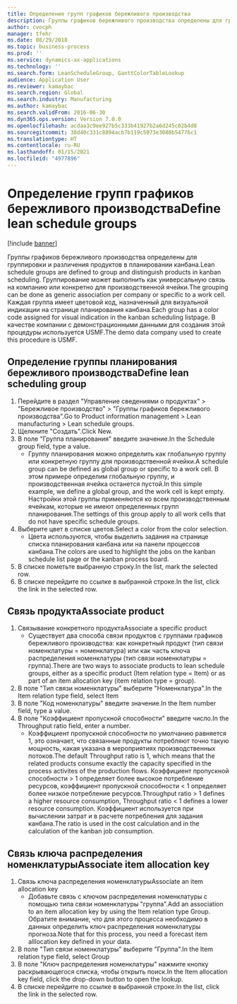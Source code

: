 ```yaml
---
title: Определение групп графиков бережливого производства
description: Группы графиков бережливого производства определены для группировки и различения продуктов в планировании канбана.
author: cvocph
manager: tfehr
ms.date: 08/29/2018
ms.topic: business-process
ms.prod: ''
ms.service: dynamics-ax-applications
ms.technology: ''
ms.search.form: LeanScheduleGroup, GanttColorTableLookup
audience: Application User
ms.reviewer: kamaybac
ms.search.region: Global
ms.search.industry: Manufacturing
ms.author: kamaybac
ms.search.validFrom: 2016-06-30
ms.dyn365.ops.version: Version 7.0.0
ms.openlocfilehash: acdaa3c9ee927b5c333b41927b2a6d245c02b4d8
ms.sourcegitcommit: 38d40c331c8894acb7b119c5073e3088b54776c1
ms.translationtype: HT
ms.contentlocale: ru-RU
ms.lasthandoff: 01/15/2021
ms.locfileid: "4977896"
---
```

# <a name="define-lean-schedule-groups"></a><span data-ttu-id="46598-103">Определение групп графиков бережливого производства</span><span class="sxs-lookup"><span data-stu-id="46598-103">Define lean schedule groups</span></span>

[!include [banner](../../includes/banner.md)]

<span data-ttu-id="46598-104">Группы графиков бережливого производства определены для группировки и различения продуктов в планировании канбана.</span><span class="sxs-lookup"><span data-stu-id="46598-104">Lean schedule groups are defined to group and distinguish products in kanban scheduling.</span></span> <span data-ttu-id="46598-105">Группирование может выполнить как универсальную связь на компанию или конкретно для производственной ячейки.</span><span class="sxs-lookup"><span data-stu-id="46598-105">The grouping can be done as generic association per company or specific to a work cell.</span></span> <span data-ttu-id="46598-106">Каждая группа имеет цветовой код, назначенный для визуальной индикации на странице планирования канбана.</span><span class="sxs-lookup"><span data-stu-id="46598-106">Each group has a color code assigned for visual indication in the kanban scheduling listpage.</span></span> <span data-ttu-id="46598-107">В качестве компании с демонстрационными данными для создания этой процедуры используется USMF.</span><span class="sxs-lookup"><span data-stu-id="46598-107">The demo data company used to create this procedure is USMF.</span></span>


## <a name="define-lean-scheduling-group"></a><span data-ttu-id="46598-108">Определение группы планирования бережливого производства</span><span class="sxs-lookup"><span data-stu-id="46598-108">Define lean scheduling group</span></span>
1. <span data-ttu-id="46598-109">Перейдите в раздел "Управление сведениями о продуктах" > "Бережливое производство" > "Группы графиков бережливого производства".</span><span class="sxs-lookup"><span data-stu-id="46598-109">Go to Product information management > Lean manufacturing > Lean schedule groups.</span></span>
2. <span data-ttu-id="46598-110">Щелкните "Создать".</span><span class="sxs-lookup"><span data-stu-id="46598-110">Click New.</span></span>
3. <span data-ttu-id="46598-111">В поле "Группа планирования" введите значение.</span><span class="sxs-lookup"><span data-stu-id="46598-111">In the Schedule group field, type a value.</span></span>
    * <span data-ttu-id="46598-112">Группу планирования можно определить как глобальную группу или конкретную группу для производственной ячейки.</span><span class="sxs-lookup"><span data-stu-id="46598-112">A schedule group can be defined as global group or specific to a work cell.</span></span> <span data-ttu-id="46598-113">В этом примере определим глобальную группу, и производственная ячейка останется пустой.</span><span class="sxs-lookup"><span data-stu-id="46598-113">In this simple example, we define a global group, and the work cell is kept empty.</span></span> <span data-ttu-id="46598-114">Настройки этой группы применяются ко всем производственным ячейкам, которые не имеют определенных групп планирования.</span><span class="sxs-lookup"><span data-stu-id="46598-114">The settings of this group apply to all work cells that do not have specific schedule groups.</span></span>  
4. <span data-ttu-id="46598-115">Выберите цвет в списке цветов.</span><span class="sxs-lookup"><span data-stu-id="46598-115">Select a color from the color selection.</span></span>
    * <span data-ttu-id="46598-116">Цвета используются, чтобы выделить задания на странице списка планирования канбана или на панели процессов канбана.</span><span class="sxs-lookup"><span data-stu-id="46598-116">The colors are used to highlight the jobs on the kanban schedule list page or the kanban process board.</span></span>  
5. <span data-ttu-id="46598-117">В списке пометьте выбранную строку.</span><span class="sxs-lookup"><span data-stu-id="46598-117">In the list, mark the selected row.</span></span>
6. <span data-ttu-id="46598-118">В списке перейдите по ссылке в выбранной строке.</span><span class="sxs-lookup"><span data-stu-id="46598-118">In the list, click the link in the selected row.</span></span>

## <a name="associate-product"></a><span data-ttu-id="46598-119">Связь продукта</span><span class="sxs-lookup"><span data-stu-id="46598-119">Associate product</span></span>
1. <span data-ttu-id="46598-120">Связывание конкретного продукта</span><span class="sxs-lookup"><span data-stu-id="46598-120">Associate a specific product</span></span>
    * <span data-ttu-id="46598-121">Существует два способа связи продуктов с группами графиков бережливого производства: как конкретный продукт (тип связи номенклатуры = номенклатура) или как часть ключа распределения номенклатуры (тип связи номенклатуры = группа).</span><span class="sxs-lookup"><span data-stu-id="46598-121">There are two ways to associate products to lean schedule groups, either as a specific product (Item relation type = Item) or as part of an item allocation key (item relation type = group).</span></span>    
2. <span data-ttu-id="46598-122">В поле "Тип связи номенклатуры" выберите "Номенклатура".</span><span class="sxs-lookup"><span data-stu-id="46598-122">In the Item relation type field, select Item</span></span>
3. <span data-ttu-id="46598-123">В поле "Код номенклатуры" введите значение.</span><span class="sxs-lookup"><span data-stu-id="46598-123">In the Item number field, type a value.</span></span>
4. <span data-ttu-id="46598-124">В поле "Коэффициент пропускной способности" введите число.</span><span class="sxs-lookup"><span data-stu-id="46598-124">In the Throughput ratio field, enter a number.</span></span>
    * <span data-ttu-id="46598-125">Коэффициент пропускной способности по умолчанию равняется 1, это означает, что связанные продукты потребляют точно такую мощность, какая указана в мероприятиях производственных потоков.</span><span class="sxs-lookup"><span data-stu-id="46598-125">The default Throughput ratio is 1, which means that the related products consume exactly the capacity specified in the process activites of the production flows.</span></span> <span data-ttu-id="46598-126">Коэффициент пропускной способности > 1 определяет более высокое потребление ресурсов, коэффициент пропускной способности < 1 определяет более низкое потребление ресурсов.</span><span class="sxs-lookup"><span data-stu-id="46598-126">Throughput ratio > 1 defines a higher resource consumption, Throughput ratio < 1 defines a lower resource consumption.</span></span> <span data-ttu-id="46598-127">Коэффициент используется при вычислении затрат и в расчете потребления для задания канбана.</span><span class="sxs-lookup"><span data-stu-id="46598-127">The ratio is used in the cost calculation and in the calculation of the kanban job consumption.</span></span>  

## <a name="associate-item-allocation-key"></a><span data-ttu-id="46598-128">Связь ключа распределения номенклатуры</span><span class="sxs-lookup"><span data-stu-id="46598-128">Associate item allocation key</span></span>
1. <span data-ttu-id="46598-129">Связь ключа распределения номенклатуры</span><span class="sxs-lookup"><span data-stu-id="46598-129">Associate an item allocation key</span></span>
    * <span data-ttu-id="46598-130">Добавьте связь с ключом распределения номенклатуры с помощью типа связи номенклатуры "группа".</span><span class="sxs-lookup"><span data-stu-id="46598-130">Add an association to an item allocation key by using the Item relation type Group.</span></span>   <span data-ttu-id="46598-131">Обратите внимание, что для этого процесса необходимо в данных определить ключ распределения номенклатуры прогноза.</span><span class="sxs-lookup"><span data-stu-id="46598-131">Note that for this process, you need a forecast item alllocation key defined in your data.</span></span>  
2. <span data-ttu-id="46598-132">В поле "Тип связи номенклатуры" выберите "Группа".</span><span class="sxs-lookup"><span data-stu-id="46598-132">In the Item relation type field, select Group</span></span>
3. <span data-ttu-id="46598-133">В поле "Ключ распределения номенклатуры" нажмите кнопку раскрывающегося списка, чтобы открыть поиск.</span><span class="sxs-lookup"><span data-stu-id="46598-133">In the Item allocation key field, click the drop-down button to open the lookup.</span></span>
4. <span data-ttu-id="46598-134">В списке перейдите по ссылке в выбранной строке.</span><span class="sxs-lookup"><span data-stu-id="46598-134">In the list, click the link in the selected row.</span></span>

